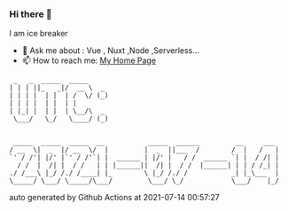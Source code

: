 ### Hi there 👋

I am ice breaker

- 💬 Ask me about : Vue , Nuxt ,Node ,Serverless...
- 📫 How to reach me: [My Home Page](https://icebreaker.top/)

```
 _   _  _____  _____     
| | | ||_   _|/  __ \  _ 
| | | |  | |  | /  \/ (_)
| | | |  | |  | |        
| |_| |  | |  | \__/\  _ 
 \___/   \_/   \____/ (_)
                         
                         
 _____  _____  _____  __           _____  ______         __     ___ 
/ __  \|  _  |/ __  \/  |         |  _  ||___  /        /  |   /   |
`' / /'| |/' |`' / /'`| |  ______ | |/' |   / /  ______ `| |  / /| |
  / /  |  /| |  / /   | | |______||  /| |  / /  |______| | | / /_| |
./ /___\ |_/ /./ /____| |_        \ |_/ /./ /           _| |_\___  |
\_____/ \___/ \_____/\___/         \___/ \_/            \___/    |_/
```

auto generated by Github Actions at 2021-07-14 00:57:27
